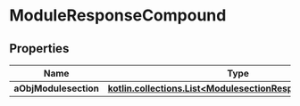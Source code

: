 
# ModuleResponseCompound

## Properties
| Name | Type | Description | Notes |
| ------------ | ------------- | ------------- | ------------- |
| **aObjModulesection** | [**kotlin.collections.List&lt;ModulesectionResponseCompound&gt;**](ModulesectionResponseCompound.md) |  |  [optional] |



